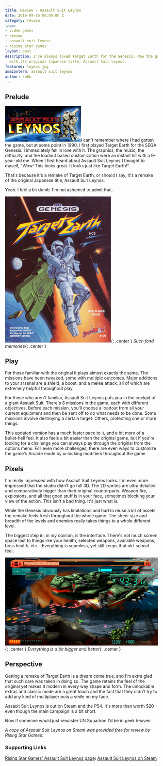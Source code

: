```yaml
---
title: Review - Assault Suit Leynos
date: 2016-09-26 00:00:00 Z
category: review
tags:
- video games
- review
- assault suit leynos
- rising star games
layout: post
description: I've always loved Target Earth for the Genesis. Now the game gets a remake
  with its original Japanese title, Assualt Suit Leynos.
featured: leynos.jpg
amazonterm: assault suit leynos
author: robk
---
```


<h2>Prelude</h2>

<img src="/images/leynos/leynoslogo.jpg" width="250" alt="Cover" class="float-right" />I can't remember where I had gotten the game, but at some point in 1990, I first played Target Earth for the SEGA Genesis. I immediately fell in love with it. The graphics, the music, the difficulty, and the loadout based customization were an instant hit with a 9-year-old me. When I first heard about Assault Suit Leynos I thought to myself, "Wow! This looks great. It looks just like Target Earth!"

That's because it's a remake of Target Earth, or should I say, it's a remake of the original Japanese title, Assault Suit Leynos.

Yeah. I feel a bit dumb. I'm not ashamed to admit that.

![Target Earth](/images/leynos/targetearth.jpg){: .center }
*Such fond memories*{: .center }

<h2>Play</h2>

For those familiar with the original it plays almost exactly the same. The missions have been tweaked, some with multiple outcomes. Major additions to your arsenal are a shield, a boost, and a melee attack, all of which are extremely helpful throughout play.

For those who aren't familiar, Assault Suit Leynos puts you in the cockpit of a giant Assualt Suit. There's 8 missions in the game, each with different objectives. Before each mission, you'll choose a loadout from all your current equipment and then be sent off to do what needs to be done. Some missions involve destroying a certain target. Others, protecting one or more things.

This updated version has a much faster pace to it, and a bit more of a bullet-hell feel. It also feels a bit easier than the original game, but if you're looking for a challenge you can always play through the original from the options menu. For even more challenges, there are even ways to customize the game's Arcade mode by unlocking modifiers throughout the game.

<h2>Pixels</h2>

I'm really impressed with how Assault Suit Leynos looks. I'm even more impressed that the studio didn't go full 3D. The 2D sprites are ultra detailed and comparatively bigger than their original counterparts. Weapon fire, explosions, and all that good stuff is in your face, sometimes blocking your view of the action. This isn't a bad thing. It's just what is.

While the Genesis obviously has limitations and had to reuse a lot of assets, the remake feels fresh throughout the whole game. The sheer size and breadth of the levels and enemies really takes things to a whole different level.

The biggest step in, in my opinion, is the interface. There's not much screen space lost to things like your health, selected weapons, available weapons, boss health, etc... Everything is seamless, yet still keeps that old-school feel.

![Bigger and better](/images/leynos/bigger.png){: .center }
*Everything is a bit bigger and better*{: .center }

<h2>Perspective</h2>

Getting a remake of Target Earth is a dream come true, and I'm extra glad that such care was taken in doing so. The game retains the feel of the original yet makes it modern in every way shape and form. The unlockable extras and classic mode are a great touch and the fact that they didn't try to add any kind of multiplayer puts a smile on my face.

Assault Suit Leynos is out on Steam and the PS4. It's more than worth $20 even though the main campaign is a bit short.

Now if someone would just remaster UN Squadron I'd be in geek heaven.

*A copy of Assault Suit Leynos on Steam was provided free for review by Rising Star Games.*

<h3>Supporting Links</h3>

[Rising Star Games' Assault Suit Leynos page](http://www.risingstargames.com/us/games/assault-suit-leynos)\\
[Assault Suit Leynos on Steam](http://store.steampowered.com/app/441350/)

